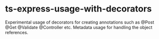 # ts-express-usage-with-decorators
Experimental usage of decorators for creating annotations such as @Post @Get @Validate @Controller etc.
Metadata usage for handling the object references.
